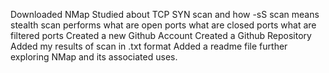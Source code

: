 Downloaded NMap
Studied about TCP SYN scan and how -sS scan means stealth scan performs
what are open ports 
what are closed ports
what are filtered ports
Created a new Github Account
Created a Github Repository
Added my results of scan in .txt format
Added a readme file
further exploring NMap and its associated uses.
